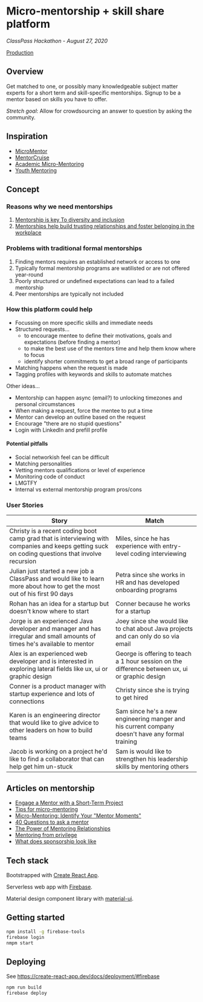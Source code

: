 # Micro-mentorship + skill share platform

_ClassPass Hackathon - August 27, 2020_

[Production](https://micro-mentor-match.web.app)

## Overview

Get matched to one, or possibly many knowledgeable subject matter experts for a short term and skill-specific mentorships. Signup to be a mentor based on skills you have to offer.

_Stretch goal_: Allow for crowdsourcing an answer to question by asking the community.

## Inspiration

- [MicroMentor](https://www.micromentor.org/)
- [MentorCruise](https://mentorcruise.com/)
- [Academic Micro-Mentoring](https://smhs.gwu.edu/cfe/career-development/mentoring-resources/micro-mentoring)
- [Youth Mentoring](https://www.mentoring.org/who-we-are/mission-vision/)

## Concept

### Reasons why we need mentorships

1. [Mentorship is key To diversity and inclusion](https://www.forbes.com/sites/janicegassam/2019/09/26/the-key-to-diversity-and-inclusion-is-mentorship/#59143e057fbd)
1. [Mentorships help build trusting relationships and foster belonging in the workplace](https://hello.cultureamp.com/hubfs/1703-Belonging/Culture-Amp_6-ways-to-foster-belonging.pdf)

### Problems with traditional formal mentorships

1. Finding mentors requires an established network or access to one
1. Typically formal mentorship programs are watilisted or are not offered year-round
1. Poorly structured or undefined expectations can lead to a failed mentorship
1. Peer mentorships are typically not included

### How this platform could help

- Focussing on more specific skills and immediate needs
- Structured requests...
  - to encourage mentee to define their motivations, goals and expectations (before finding a mentor)
  - to make the best use of the mentors time and help them know where to focus
  - identify shorter commitments to get a broad range of participants
- Matching happens when the request is made
- Tagging profiles with keywords and skills to automate matches

Other ideas...

- Mentorship can happen async  (email?) to unlocking timezones and personal circumstances
- When making a request, force the mentee to put a time
- Mentor can develop an outline based on the request
- Encourage "there are no stupid questions"
- Login with LinkedIn and prefill profile

#### Potential pitfalls

- Social networkish feel can be difficult
- Matching personalities
- Vetting mentors qualifications or level of experience
- Monitoring code of conduct
- LMGTFY
- Internal vs external mentorship program pros/cons

### User Stories

Story  | Match
--  | --
Christy is a recent coding boot camp grad that is interviewing with companies and keeps getting suck on coding questions that involve recursion | Miles, since he has experience with entry-level coding interviewing
Julian just started a new job a ClassPass and would like to learn more about how to get the most out of his first 90 days | Petra since she works in HR and has developed onboarding programs
Rohan has an idea for a startup but doesn't know where to start | Conner because he works for a startup
Jorge is an experienced Java developer and manager and has irregular and small amounts of times he's available to mentor | Joey since she would like to chat about Java projects and can only do so via email
Alex is an experienced web developer and is interested in exploring lateral fields like ux, ui or graphic design | George is offering to teach a 1 hour session on the difference between ux, ui or graphic design
Conner is a product manager with startup experience and lots of connections | Christy since she is trying to get hired
Karen is an engineering director that would like to give advice to other leaders on how to build teams | Sam since he's a new engineering manger and his current company doesn't have any formal training
Jacob is working on a project he'd like to find a collaborator that can help get him un-stuck | Sam is would like to strengthen his leadership skills by mentoring others

<!-- ### Mentorship requests -->

## Articles on mentorship

- [Engage a Mentor with a Short-Term Project](https://hbr.org/2014/02/engage-a-mentor-with-a-short-term-project)
- [Tips for micro-mentoring](https://www.geteverwise.com/mentoring/in-for-the-short-haul-5-tips-for-micro-mentoring/)
- [Micro-Mentoring: Identify Your "Mentor Moments"](https://www.linkedin.com/pulse/micro-mentoring-identify-your-mentor-moments-cecilia-sepp-cae)
- [40 Questions to ask a mentor](https://www.forbes.com/sites/jomiller/2018/03/25/40-questions-to-ask-a-mentor/#1c735c40261b)
- [The Power of Mentoring Relationships](https://www.psychologytoday.com/us/blog/your-awesome-career/201907/the-power-mentoring-relationships)
- [Mentoring from privilege](https://lethain.com/mentoring-from-privilege/)
- [What does sponsorship look like](https://larahogan.me/blog/what-sponsorship-looks-like/)

## Tech stack

Bootstrapped with [Create React App](https://github.com/facebook/create-react-app).

Serverless web app with [Firebase](https://firebase.google.com/).

Material design component library with [material-ui](https://material-ui.com/).

## Getting started

```bash
npm install -g firebase-tools
firebase login
nmpm start
```

## Deploying

See https://create-react-app.dev/docs/deployment/#firebase

```bash
npm run build
firebase deploy
```
